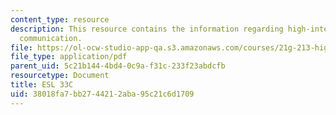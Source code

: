 ```yaml
---
content_type: resource
description: This resource contains the information regarding high-intermediate academic
  communication.
file: https://ol-ocw-studio-app-qa.s3.amazonaws.com/courses/21g-213-high-intermediate-academic-communication-spring-2004/38018fa7bb2744212aba95c21c6d1709_MIT21G_213S04_ord_of_cumu.pdf
file_type: application/pdf
parent_uid: 5c21b144-4bd4-0c9a-f31c-233f23abdcfb
resourcetype: Document
title: ESL 33C
uid: 38018fa7-bb27-4421-2aba-95c21c6d1709
---
```

